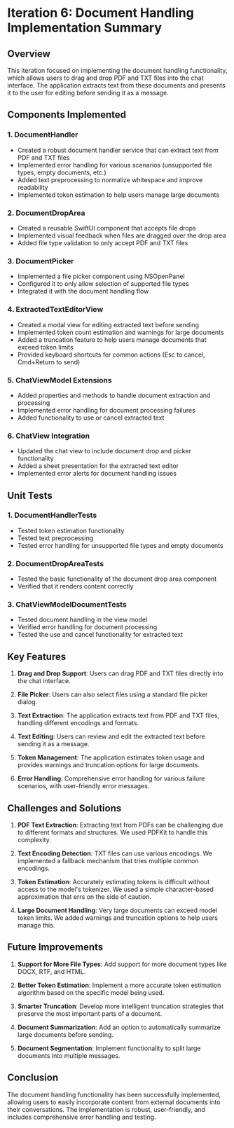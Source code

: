 # Iteration 6: Document Handling Implementation Summary

## Overview
This iteration focused on implementing the document handling functionality, which allows users to drag and drop PDF and TXT files into the chat interface. The application extracts text from these documents and presents it to the user for editing before sending it as a message.

## Components Implemented

### 1. DocumentHandler
- Created a robust document handler service that can extract text from PDF and TXT files
- Implemented error handling for various scenarios (unsupported file types, empty documents, etc.)
- Added text preprocessing to normalize whitespace and improve readability
- Implemented token estimation to help users manage large documents

### 2. DocumentDropArea
- Created a reusable SwiftUI component that accepts file drops
- Implemented visual feedback when files are dragged over the drop area
- Added file type validation to only accept PDF and TXT files

### 3. DocumentPicker
- Implemented a file picker component using NSOpenPanel
- Configured it to only allow selection of supported file types
- Integrated it with the document handling flow

### 4. ExtractedTextEditorView
- Created a modal view for editing extracted text before sending
- Implemented token count estimation and warnings for large documents
- Added a truncation feature to help users manage documents that exceed token limits
- Provided keyboard shortcuts for common actions (Esc to cancel, Cmd+Return to send)

### 5. ChatViewModel Extensions
- Added properties and methods to handle document extraction and processing
- Implemented error handling for document processing failures
- Added functionality to use or cancel extracted text

### 6. ChatView Integration
- Updated the chat view to include document drop and picker functionality
- Added a sheet presentation for the extracted text editor
- Implemented error alerts for document handling issues

## Unit Tests

### 1. DocumentHandlerTests
- Tested token estimation functionality
- Tested text preprocessing
- Tested error handling for unsupported file types and empty documents

### 2. DocumentDropAreaTests
- Tested the basic functionality of the document drop area component
- Verified that it renders content correctly

### 3. ChatViewModelDocumentTests
- Tested document handling in the view model
- Verified error handling for document processing
- Tested the use and cancel functionality for extracted text

## Key Features

1. **Drag and Drop Support**: Users can drag PDF and TXT files directly into the chat interface.

2. **File Picker**: Users can also select files using a standard file picker dialog.

3. **Text Extraction**: The application extracts text from PDF and TXT files, handling different encodings and formats.

4. **Text Editing**: Users can review and edit the extracted text before sending it as a message.

5. **Token Management**: The application estimates token usage and provides warnings and truncation options for large documents.

6. **Error Handling**: Comprehensive error handling for various failure scenarios, with user-friendly error messages.

## Challenges and Solutions

1. **PDF Text Extraction**: Extracting text from PDFs can be challenging due to different formats and structures. We used PDFKit to handle this complexity.

2. **Text Encoding Detection**: TXT files can use various encodings. We implemented a fallback mechanism that tries multiple common encodings.

3. **Token Estimation**: Accurately estimating tokens is difficult without access to the model's tokenizer. We used a simple character-based approximation that errs on the side of caution.

4. **Large Document Handling**: Very large documents can exceed model token limits. We added warnings and truncation options to help users manage this.

## Future Improvements

1. **Support for More File Types**: Add support for more document types like DOCX, RTF, and HTML.

2. **Better Token Estimation**: Implement a more accurate token estimation algorithm based on the specific model being used.

3. **Smarter Truncation**: Develop more intelligent truncation strategies that preserve the most important parts of a document.

4. **Document Summarization**: Add an option to automatically summarize large documents before sending.

5. **Document Segmentation**: Implement functionality to split large documents into multiple messages.

## Conclusion

The document handling functionality has been successfully implemented, allowing users to easily incorporate content from external documents into their conversations. The implementation is robust, user-friendly, and includes comprehensive error handling and testing.
